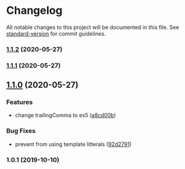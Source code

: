 # Changelog

All notable changes to this project will be documented in this file. See [standard-version](https://github.com/conventional-changelog/standard-version) for commit guidelines.

### [1.1.2](https://github.com/WTTJ/wttj-config-front/compare/v1.1.1...v1.1.2) (2020-05-27)

### [1.1.1](https://github.com/WTTJ/wttj-config-front/compare/v1.1.0...v1.1.1) (2020-05-27)

## [1.1.0](https://github.com/WTTJ/wttj-config-front/compare/v1.0.1...v1.1.0) (2020-05-27)


### Features

* change trailingComma to es5 ([a8cd00b](https://github.com/WTTJ/wttj-config-front/commit/a8cd00be05969376c18c7af532613c467c6d94bb))


### Bug Fixes

* prevent from using template litterals ([92d2791](https://github.com/WTTJ/wttj-config-front/commit/92d279150c032ab1c55c5e22986a9ddc59a1bf53))

### 1.0.1 (2019-10-10)

